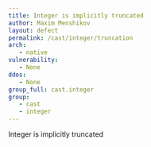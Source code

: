 ```yaml
---
title: Integer is implicitly truncated
author: Maxim Menshikov
layout: defect
permalink: /cast/integer/truncation
arch:
   - native
vulnerability:
   - None
ddos:
   - None
group_full: cast.integer
group:
   - cast
   - integer
---
```


Integer is implicitly truncated

